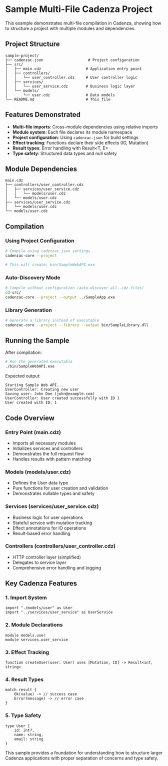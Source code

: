 # Sample Multi-File Cadenza Project

This example demonstrates multi-file compilation in Cadenza, showing how to structure a project with multiple modules and dependencies.

## Project Structure

```
sample-project/
├── cadenzac.json                    # Project configuration
├── src/
│   ├── main.cdz                    # Application entry point
│   ├── controllers/
│   │   └── user_controller.cdz     # User controller logic
│   ├── services/
│   │   └── user_service.cdz        # Business logic layer
│   └── models/
│       └── user.cdz                # Data models
└── README.md                       # This file
```

## Features Demonstrated

- **Multi-file imports**: Cross-module dependencies using relative imports
- **Module system**: Each file declares its module namespace
- **Project configuration**: Using `cadenzac.json` for build settings
- **Effect tracking**: Functions declare their side effects (IO, Mutation)
- **Result types**: Error handling with Result<T, E>
- **Type safety**: Structured data types and null safety

## Module Dependencies

```
main.cdz
├── controllers/user_controller.cdz
│   ├── services/user_service.cdz
│   │   └── models/user.cdz
│   └── models/user.cdz
├── services/user_service.cdz
│   └── models/user.cdz
└── models/user.cdz
```

## Compilation

### Using Project Configuration

```bash
# Compile using cadenzac.json settings
cadenzac-core --project

# This will create: bin/SampleWebAPI.exe
```

### Auto-Discovery Mode

```bash
# Compile without configuration (auto-discover all .cdz files)
cd src/
cadenzac-core --project --output ../SampleApp.exe
```

### Library Generation

```bash
# Generate a library instead of executable
cadenzac-core --project --library --output bin/SampleLibrary.dll
```

## Running the Sample

After compilation:

```bash
# Run the generated executable
./bin/SampleWebAPI.exe
```

Expected output:
```
Starting Sample Web API...
UserController: Creating new user
Saving user: John Doe (john@example.com)
UserController: User created successfully with ID 1
User created with ID: 1
```

## Code Overview

### Entry Point (main.cdz)
- Imports all necessary modules
- Initializes services and controllers
- Demonstrates the full request flow
- Handles results with pattern matching

### Models (models/user.cdz)
- Defines the User data type
- Pure functions for user creation and validation
- Demonstrates nullable types and safety

### Services (services/user_service.cdz)
- Business logic for user operations
- Stateful service with mutation tracking
- Effect annotations for IO operations
- Result-based error handling

### Controllers (controllers/user_controller.cdz)
- HTTP controller layer (simplified)
- Delegates to service layer
- Comprehensive error handling and logging

## Key Cadenza Features

### 1. Import System
```cadenza
import "./models/user" as User
import "../services/user_service" as UserService
```

### 2. Module Declarations
```cadenza
module models.user
module services.user_service
```

### 3. Effect Tracking
```cadenza
function createUser(user: User) uses [Mutation, IO] -> Result<int, string>
```

### 4. Result Types
```cadenza
match result {
    Ok(value) -> // success case
    Error(message) -> // error case
}
```

### 5. Type Safety
```cadenza
type User {
    id: int?,
    name: string,
    email: string
}
```

This sample provides a foundation for understanding how to structure larger Cadenza applications with proper separation of concerns and type safety.